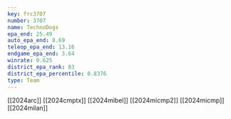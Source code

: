 ```yaml
---
key: frc3707
number: 3707
name: TechnoDogs
epa_end: 25.49
auto_epa_end: 8.69
teleop_epa_end: 13.16
endgame_epa_end: 3.64
winrate: 0.625
district_epa_rank: 83
district_epa_percentile: 0.8376
type: Team
---
```

[[2024arc]]
[[2024cmptx]]
[[2024mibel]]
[[2024micmp2]]
[[2024micmp]]
[[2024milan]]
